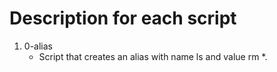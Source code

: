 # Description for each script

1. 0-alias
   * Script that creates an alias with name ls and value rm *.
